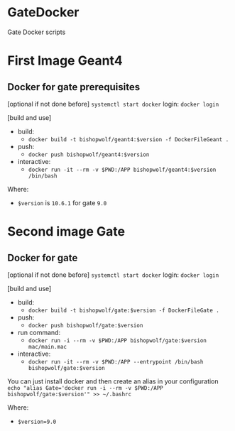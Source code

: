 # GateDocker
Gate Docker scripts

# First Image Geant4
## Docker for gate prerequisites

[optional if not done before]
`systemctl start docker`
login: `docker login`

[build and use]
* build: 
    * `docker build -t bishopwolf/geant4:$version -f DockerFileGeant .`
* push: 
    * `docker push bishopwolf/geant4:$version`
* interactive: 
    * `docker run -it --rm -v $PWD:/APP bishopwolf/geant4:$version /bin/bash`

Where: 

* `$version` is `10.6.1` for gate `9.0`

# Second image Gate
## Docker for gate

[optional if not done before]
`systemctl start docker`
login: `docker login`

[build and use]
* build: 
    * `docker build -t bishopwolf/gate:$version -f DockerFileGate .`
* push:  
    * `docker push bishopwolf/gate:$version`
* run command:  
    * `docker run -i --rm -v $PWD:/APP bishopwolf/gate:$version mac/main.mac`
* interactive:  
    * `docker run -it --rm -v $PWD:/APP --entrypoint /bin/bash bishopwolf/gate:$version`

You can just install docker and then create an alias in your configuration
```echo "alias Gate='docker run -i --rm -v $PWD:/APP bishopwolf/gate:$version'" >> ~/.bashrc```

Where: 
* `$version=9.0`
